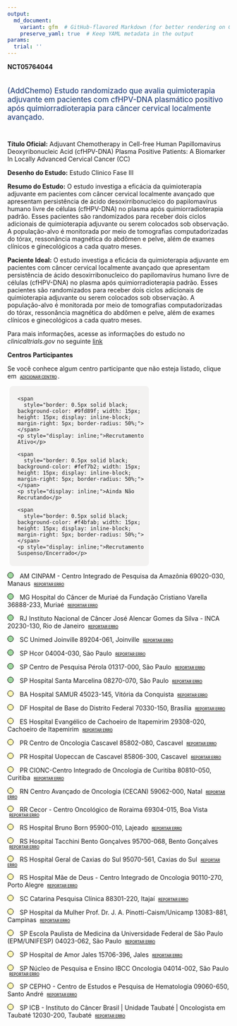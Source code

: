 ```yaml
---
output: 
  md_document:
    variant: gfm  # GitHub-flavored Markdown (for better rendering on GitHub)
    preserve_yaml: true  # Keep YAML metadata in the output
params:
  trial: ''
---
```


**NCT05764044**

<div style="padding: 5px 5px 5px 0px; font-size: 1.20em; font-weight: 500; color: #2E4A7F; text-align: left; margin-bottom: 20px">

(AddChemo) Estudo randomizado que avalia quimioterapia adjuvante em
pacientes com cfHPV-DNA plasmático positivo após quimiorradioterapia
para câncer cervical localmente avançado.

</div>

**Título Oficial:** Adjuvant Chemotherapy in Cell-free Human
Papillomavirus Deoxyribonucleic Acid (cfHPV-DNA) Plasma Positive
Patients: A Biomarker In Locally Advanced Cervical Cancer (CC)

**Desenho do Estudo:** Estudo Clinico Fase III

**Resumo do Estudo:** O estudo investiga a eficácia da quimioterapia
adjuvante em pacientes com câncer cervical localmente avançado que
apresentam persistência de ácido desoxirribonucleico do papilomavírus
humano livre de células (cfHPV-DNA) no plasma após quimiorradioterapia
padrão. Esses pacientes são randomizados para receber dois ciclos
adicionais de quimioterapia adjuvante ou serem colocados sob observação.
A população-alvo é monitorada por meio de tomografias computadorizadas
do tórax, ressonância magnética do abdômen e pelve, além de exames
clínicos e ginecológicos a cada quatro meses.

**Paciente Ideal:** O estudo investiga a eficácia da quimioterapia
adjuvante em pacientes com câncer cervical localmente avançado que
apresentam persistência de ácido desoxirribonucleico do papilomavírus
humano livre de células (cfHPV-DNA) no plasma após quimiorradioterapia
padrão. Esses pacientes são randomizados para receber dois ciclos
adicionais de quimioterapia adjuvante ou serem colocados sob observação.
A população-alvo é monitorada por meio de tomografias computadorizadas
do tórax, ressonância magnética do abdômen e pelve, além de exames
clínicos e ginecológicos a cada quatro meses.

Para mais informações, acesse as informações do estudo no
*clinicaltrials.gov* no seguinte
[link](https://clinicaltrials.gov/ct2/show/NCT05764044)

**Centros Participantes**

Se você conhece algum centro participante que não esteja listado, clique
em
<span style="color: #2E4A7F; margin-left: 2px; padding: 2px; background-color: #f3f2f1; border-radius: 8px; font-weight: 500; font-size: 0.6em">[ADICIONAR
CENTRO](https://flazar.shinyapps.io/formsapp?study_nct_id=NCT05764044&location_id=N%2FA&location_full_name=N%2FA&form_type=Adicionar%20Centro%7D)</span>.

<div style="margin-bottom: 8px; margin-left: 5px; padding: 8px; max-width: 300px; background-color: #f3f2f1; border-radius: 8px;">

<div style="margin-left: 10px;">

    <span 
      style="border: 0.5px solid black; background-color: #9fd89f; width: 15px; height: 15px; display: inline-block; margin-right: 5px; border-radius: 50%;"></span>
    <p style="display: inline;">Recrutamento Ativo</p>

</div>

<div style="margin-left: 10px;">

    <span 
      style="border: 0.5px solid black; background-color: #fef7b2; width: 15px; height: 15px; display: inline-block; margin-right: 5px; border-radius: 50%;"></span>
    <p style="display: inline;">Ainda Não Recrutando</p>

</div>

<div style="margin-left: 10px;">

    <span 
      style="border: 0.5px solid black; background-color: #f4bfab; width: 15px; height: 15px; display: inline-block; margin-right: 5px; border-radius: 50%;"></span>
    <p style="display: inline;">Recrutamento Suspenso/Encerrado</p>

</div>

</div>

<span style="border: 0.5px solid black; display: inline-block; width: 12px; height: 12px; border-radius: 50%; margin-right: 10px; padding-bottom: 0px; background-color: #9fd89f;"></span>
AM CINPAM - Centro Integrado de Pesquisa da Amazônia 69020-030, Manaus
<span style="color: #2E4A7F; margin-left: 2px; padding: 2px; background-color: #f3f2f1; border-radius: 8px; font-weight: 500; font-size: 0.6em">[REPORTAR
ERRO](https://flazar.shinyapps.io/formsapp?study_nct_id=NCT05764044&location_id=CENTROINTEGRADODEPESQUISADAAMAZONIACINPAMMANAUSAM69020030BRAZIL&location_full_name=CINPAM%20-%20Centro%20Integrado%20de%20Pesquisa%20da%20Amaz%C3%B4nia%2C%2069020-030%2C%20Manaus&form_type=Reportar%20Erro)</span>

<span style="border: 0.5px solid black; display: inline-block; width: 12px; height: 12px; border-radius: 50%; margin-right: 10px; padding-bottom: 0px; background-color: #9fd89f;"></span>
MG Hospital do Câncer de Muriaé da Fundação Cristiano Varella 36888-233,
Muriaé
<span style="color: #2E4A7F; margin-left: 2px; padding: 2px; background-color: #f3f2f1; border-radius: 8px; font-weight: 500; font-size: 0.6em">[REPORTAR
ERRO](https://flazar.shinyapps.io/formsapp?study_nct_id=NCT05764044&location_id=HOSPITALDOCANCERDEMURIAEMURIAEMG36888233BRAZIL&location_full_name=Hospital%20do%20C%C3%A2ncer%20de%20Muria%C3%A9%20da%20Funda%C3%A7%C3%A3o%20Cristiano%20Varella%2C%2036888-233%2C%20Muria%C3%A9&form_type=Reportar%20Erro)</span>

<span style="border: 0.5px solid black; display: inline-block; width: 12px; height: 12px; border-radius: 50%; margin-right: 10px; padding-bottom: 0px; background-color: #9fd89f;"></span>
RJ Instituto Nacional de Câncer José Alencar Gomes da Silva - INCA
20230-130, Rio de Janeiro
<span style="color: #2E4A7F; margin-left: 2px; padding: 2px; background-color: #f3f2f1; border-radius: 8px; font-weight: 500; font-size: 0.6em">[REPORTAR
ERRO](https://flazar.shinyapps.io/formsapp?study_nct_id=NCT05764044&location_id=INSTITUTONACIONALDOCANCERINCARIODEJANEIRORJ20220410BRAZIL&location_full_name=Instituto%20Nacional%20de%20C%C3%A2ncer%20Jos%C3%A9%20Alencar%20Gomes%20da%20Silva%20-%20INCA%2C%2020230-130%2C%20Rio%20de%20Janeiro&form_type=Reportar%20Erro)</span>

<span style="border: 0.5px solid black; display: inline-block; width: 12px; height: 12px; border-radius: 50%; margin-right: 10px; padding-bottom: 0px; background-color: #9fd89f;"></span>
SC Unimed Joinville 89204-061, Joinville
<span style="color: #2E4A7F; margin-left: 2px; padding: 2px; background-color: #f3f2f1; border-radius: 8px; font-weight: 500; font-size: 0.6em">[REPORTAR
ERRO](https://flazar.shinyapps.io/formsapp?study_nct_id=NCT05764044&location_id=HOSPITALUNIMEDJOINVILLESC89204061BRAZIL&location_full_name=Unimed%20Joinville%2C%2089204-061%2C%20Joinville&form_type=Reportar%20Erro)</span>

<span style="border: 0.5px solid black; display: inline-block; width: 12px; height: 12px; border-radius: 50%; margin-right: 10px; padding-bottom: 0px; background-color: #9fd89f;"></span>
SP Hcor 04004-030, São Paulo
<span style="color: #2E4A7F; margin-left: 2px; padding: 2px; background-color: #f3f2f1; border-radius: 8px; font-weight: 500; font-size: 0.6em">[REPORTAR
ERRO](https://flazar.shinyapps.io/formsapp?study_nct_id=NCT05764044&location_id=HOSPITALDOCORACAORESEARCHINSTITUTESAOPAULOSP04005000BRAZIL&location_full_name=Hcor%2C%2004004-030%2C%20S%C3%A3o%20Paulo&form_type=Reportar%20Erro)</span>

<span style="border: 0.5px solid black; display: inline-block; width: 12px; height: 12px; border-radius: 50%; margin-right: 10px; padding-bottom: 0px; background-color: #9fd89f;"></span>
SP Centro de Pesquisa Pérola 01317-000, São Paulo
<span style="color: #2E4A7F; margin-left: 2px; padding: 2px; background-color: #f3f2f1; border-radius: 8px; font-weight: 500; font-size: 0.6em">[REPORTAR
ERRO](https://flazar.shinyapps.io/formsapp?study_nct_id=NCT05764044&location_id=HOSPITALDAMULHERSECONCISAOPAULOSP01206001BRAZIL&location_full_name=Centro%20de%20Pesquisa%20P%C3%A9rola%2C%2001317-000%2C%20S%C3%A3o%20Paulo&form_type=Reportar%20Erro)</span>

<span style="border: 0.5px solid black; display: inline-block; width: 12px; height: 12px; border-radius: 50%; margin-right: 10px; padding-bottom: 0px; background-color: #9fd89f;"></span>
SP Hospital Santa Marcelina 08270-070, São Paulo
<span style="color: #2E4A7F; margin-left: 2px; padding: 2px; background-color: #f3f2f1; border-radius: 8px; font-weight: 500; font-size: 0.6em">[REPORTAR
ERRO](https://flazar.shinyapps.io/formsapp?study_nct_id=NCT05764044&location_id=HOSPITALSANTAMARCELINASAOPAULOSP08270120BRAZIL&location_full_name=Hospital%20Santa%20Marcelina%2C%2008270-070%2C%20S%C3%A3o%20Paulo&form_type=Reportar%20Erro)</span>

<span style="border: 0.5px solid black; display: inline-block; width: 12px; height: 12px; border-radius: 50%; margin-right: 10px; padding-bottom: 0px; background-color: #fef7b2;"></span>
BA Hospital SAMUR 45023-145, Vitória da Conquista
<span style="color: #2E4A7F; margin-left: 2px; padding: 2px; background-color: #f3f2f1; border-radius: 8px; font-weight: 500; font-size: 0.6em">[REPORTAR
ERRO](https://flazar.shinyapps.io/formsapp?study_nct_id=NCT05764044&location_id=HOSPITALSAMURVITORIADACONQUISTABA45023145BRAZIL&location_full_name=Hospital%20SAMUR%2C%2045023-145%2C%20Vit%C3%B3ria%20da%20Conquista&form_type=Reportar%20Erro)</span>

<span style="border: 0.5px solid black; display: inline-block; width: 12px; height: 12px; border-radius: 50%; margin-right: 10px; padding-bottom: 0px; background-color: #fef7b2;"></span>
DF Hospital de Base do Distrito Federal 70330-150, Brasília
<span style="color: #2E4A7F; margin-left: 2px; padding: 2px; background-color: #f3f2f1; border-radius: 8px; font-weight: 500; font-size: 0.6em">[REPORTAR
ERRO](https://flazar.shinyapps.io/formsapp?study_nct_id=NCT05764044&location_id=HOSPITALDEBASEDODISTRITOFEDERALBRASILIADF70335900BRAZIL&location_full_name=Hospital%20de%20Base%20do%20Distrito%20Federal%2C%2070330-150%2C%20Bras%C3%ADlia&form_type=Reportar%20Erro)</span>

<span style="border: 0.5px solid black; display: inline-block; width: 12px; height: 12px; border-radius: 50%; margin-right: 10px; padding-bottom: 0px; background-color: #fef7b2;"></span>
ES Hospital Evangélico de Cachoeiro de Itapemirim 29308-020, Cachoeiro
de Itapemirim
<span style="color: #2E4A7F; margin-left: 2px; padding: 2px; background-color: #f3f2f1; border-radius: 8px; font-weight: 500; font-size: 0.6em">[REPORTAR
ERRO](https://flazar.shinyapps.io/formsapp?study_nct_id=NCT05764044&location_id=HOSPITALEVANGELICODECACHOEIRODEITAPEMIRIMCACHOEIRODEITAPEMIRIMES29308065BRAZIL&location_full_name=Hospital%20Evang%C3%A9lico%20de%20Cachoeiro%20de%20Itapemirim%2C%2029308-020%2C%20Cachoeiro%20de%20Itapemirim&form_type=Reportar%20Erro)</span>

<span style="border: 0.5px solid black; display: inline-block; width: 12px; height: 12px; border-radius: 50%; margin-right: 10px; padding-bottom: 0px; background-color: #fef7b2;"></span>
PR Centro de Oncologia Cascavel 85802-080, Cascavel
<span style="color: #2E4A7F; margin-left: 2px; padding: 2px; background-color: #f3f2f1; border-radius: 8px; font-weight: 500; font-size: 0.6em">[REPORTAR
ERRO](https://flazar.shinyapps.io/formsapp?study_nct_id=NCT05764044&location_id=CENTRODEONCOLOGIADECASCAVELCEONCCASCAVELPR85803760BRAZIL&location_full_name=Centro%20de%20Oncologia%20Cascavel%2C%2085802-080%2C%20Cascavel&form_type=Reportar%20Erro)</span>

<span style="border: 0.5px solid black; display: inline-block; width: 12px; height: 12px; border-radius: 50%; margin-right: 10px; padding-bottom: 0px; background-color: #fef7b2;"></span>
PR Hospital Uopeccan de Cascavel 85806-300, Cascavel
<span style="color: #2E4A7F; margin-left: 2px; padding: 2px; background-color: #f3f2f1; border-radius: 8px; font-weight: 500; font-size: 0.6em">[REPORTAR
ERRO](https://flazar.shinyapps.io/formsapp?study_nct_id=NCT05764044&location_id=UNIAOOESTEPARANAENSEDEESTUDOSECOMBATEAOCANCERUOPECCANCASCAVELPR85810031BRAZIL&location_full_name=Hospital%20Uopeccan%20de%20Cascavel%2C%2085806-300%2C%20Cascavel&form_type=Reportar%20Erro)</span>

<span style="border: 0.5px solid black; display: inline-block; width: 12px; height: 12px; border-radius: 50%; margin-right: 10px; padding-bottom: 0px; background-color: #fef7b2;"></span>
PR CIONC-Centro Integrado de Oncologia de Curitiba 80810-050, Curitiba
<span style="color: #2E4A7F; margin-left: 2px; padding: 2px; background-color: #f3f2f1; border-radius: 8px; font-weight: 500; font-size: 0.6em">[REPORTAR
ERRO](https://flazar.shinyapps.io/formsapp?study_nct_id=NCT05764044&location_id=CENTROINTEGRADODEONCOLOGIADECURITIBACIONCCURITIBAPR80810050BRAZIL&location_full_name=CIONC-Centro%20Integrado%20de%20Oncologia%20de%20Curitiba%2C%2080810-050%2C%20Curitiba&form_type=Reportar%20Erro)</span>

<span style="border: 0.5px solid black; display: inline-block; width: 12px; height: 12px; border-radius: 50%; margin-right: 10px; padding-bottom: 0px; background-color: #fef7b2;"></span>
RN Centro Avançado de Oncologia (CECAN) 59062-000, Natal
<span style="color: #2E4A7F; margin-left: 2px; padding: 2px; background-color: #f3f2f1; border-radius: 8px; font-weight: 500; font-size: 0.6em">[REPORTAR
ERRO](https://flazar.shinyapps.io/formsapp?study_nct_id=NCT05764044&location_id=LIGANORTERIOGRANDENSECONTRAOCANCERNATALRN59062000BRAZIL&location_full_name=Centro%20Avan%C3%A7ado%20de%20Oncologia%20%28CECAN%29%2C%2059062-000%2C%20Natal&form_type=Reportar%20Erro)</span>

<span style="border: 0.5px solid black; display: inline-block; width: 12px; height: 12px; border-radius: 50%; margin-right: 10px; padding-bottom: 0px; background-color: #fef7b2;"></span>
RR Cecor - Centro Oncológico de Roraima 69304-015, Boa Vista
<span style="color: #2E4A7F; margin-left: 2px; padding: 2px; background-color: #f3f2f1; border-radius: 8px; font-weight: 500; font-size: 0.6em">[REPORTAR
ERRO](https://flazar.shinyapps.io/formsapp?study_nct_id=NCT05764044&location_id=CENTROONCOLOGICODERORAIMACECORBOAVISTARR69304015BRAZIL&location_full_name=Cecor%20-%20Centro%20Oncol%C3%B3gico%20de%20Roraima%2C%2069304-015%2C%20Boa%20Vista&form_type=Reportar%20Erro)</span>

<span style="border: 0.5px solid black; display: inline-block; width: 12px; height: 12px; border-radius: 50%; margin-right: 10px; padding-bottom: 0px; background-color: #fef7b2;"></span>
RS Hospital Bruno Born 95900-010, Lajeado
<span style="color: #2E4A7F; margin-left: 2px; padding: 2px; background-color: #f3f2f1; border-radius: 8px; font-weight: 500; font-size: 0.6em">[REPORTAR
ERRO](https://flazar.shinyapps.io/formsapp?study_nct_id=NCT05764044&location_id=HOSPITALBRUNOBORNLAJEADORS95900010BRAZIL&location_full_name=Hospital%20Bruno%20Born%2C%2095900-010%2C%20Lajeado&form_type=Reportar%20Erro)</span>

<span style="border: 0.5px solid black; display: inline-block; width: 12px; height: 12px; border-radius: 50%; margin-right: 10px; padding-bottom: 0px; background-color: #fef7b2;"></span>
RS Hospital Tacchini Bento Gonçalves 95700-068, Bento Gonçalves
<span style="color: #2E4A7F; margin-left: 2px; padding: 2px; background-color: #f3f2f1; border-radius: 8px; font-weight: 500; font-size: 0.6em">[REPORTAR
ERRO](https://flazar.shinyapps.io/formsapp?study_nct_id=NCT05764044&location_id=HOSPITALTACCHINIBENTOGONCALVESRS95700084BRAZIL&location_full_name=Hospital%20Tacchini%20Bento%20Gon%C3%A7alves%2C%2095700-068%2C%20Bento%20Gon%C3%A7alves&form_type=Reportar%20Erro)</span>

<span style="border: 0.5px solid black; display: inline-block; width: 12px; height: 12px; border-radius: 50%; margin-right: 10px; padding-bottom: 0px; background-color: #fef7b2;"></span>
RS Hospital Geral de Caxias do Sul 95070-561, Caxias do Sul
<span style="color: #2E4A7F; margin-left: 2px; padding: 2px; background-color: #f3f2f1; border-radius: 8px; font-weight: 500; font-size: 0.6em">[REPORTAR
ERRO](https://flazar.shinyapps.io/formsapp?study_nct_id=NCT05764044&location_id=HOSPITALGERALDECAXIASDOSULCAXIASDOSULRS95070561BRAZIL&location_full_name=Hospital%20Geral%20de%20Caxias%20do%20Sul%2C%2095070-561%2C%20Caxias%20do%20Sul&form_type=Reportar%20Erro)</span>

<span style="border: 0.5px solid black; display: inline-block; width: 12px; height: 12px; border-radius: 50%; margin-right: 10px; padding-bottom: 0px; background-color: #fef7b2;"></span>
RS Hospital Mãe de Deus - Centro Integrado de Oncologia 90110-270, Porto
Alegre
<span style="color: #2E4A7F; margin-left: 2px; padding: 2px; background-color: #f3f2f1; border-radius: 8px; font-weight: 500; font-size: 0.6em">[REPORTAR
ERRO](https://flazar.shinyapps.io/formsapp?study_nct_id=NCT05764044&location_id=CENTROGAUCHOINTEGRADOHOSPITALMAEDEDEUSPORTOALEGRERS90850170BRAZIL&location_full_name=Hospital%20M%C3%A3e%20de%20Deus%20-%20Centro%20Integrado%20de%20Oncologia%2C%2090110-270%2C%20Porto%20Alegre&form_type=Reportar%20Erro)</span>

<span style="border: 0.5px solid black; display: inline-block; width: 12px; height: 12px; border-radius: 50%; margin-right: 10px; padding-bottom: 0px; background-color: #fef7b2;"></span>
SC Catarina Pesquisa Clínica 88301-220, Itajaí
<span style="color: #2E4A7F; margin-left: 2px; padding: 2px; background-color: #f3f2f1; border-radius: 8px; font-weight: 500; font-size: 0.6em">[REPORTAR
ERRO](https://flazar.shinyapps.io/formsapp?study_nct_id=NCT05764044&location_id=CATARINAPESQUISACLINICAITAJAISC88301220BRAZIL&location_full_name=Catarina%20Pesquisa%20Cl%C3%ADnica%2C%2088301-220%2C%20Itaja%C3%AD&form_type=Reportar%20Erro)</span>

<span style="border: 0.5px solid black; display: inline-block; width: 12px; height: 12px; border-radius: 50%; margin-right: 10px; padding-bottom: 0px; background-color: #fef7b2;"></span>
SP Hospital da Mulher Prof. Dr. J. A. Pinotti-Caism/Unicamp 13083-881,
Campinas
<span style="color: #2E4A7F; margin-left: 2px; padding: 2px; background-color: #f3f2f1; border-radius: 8px; font-weight: 500; font-size: 0.6em">[REPORTAR
ERRO](https://flazar.shinyapps.io/formsapp?study_nct_id=NCT05764044&location_id=CENTRODEATENCAOINTEGRALASAUDEDAMULHERCAISMCAMPINASSP13083881BRAZIL&location_full_name=Hospital%20da%20Mulher%20Prof.%20Dr.%20J.%20A.%20Pinotti-Caism%2FUnicamp%2C%2013083-881%2C%20Campinas&form_type=Reportar%20Erro)</span>

<span style="border: 0.5px solid black; display: inline-block; width: 12px; height: 12px; border-radius: 50%; margin-right: 10px; padding-bottom: 0px; background-color: #fef7b2;"></span>
SP Escola Paulista de Medicina da Universidade Federal de São Paulo
(EPM/UNIFESP) 04023-062, São Paulo
<span style="color: #2E4A7F; margin-left: 2px; padding: 2px; background-color: #f3f2f1; border-radius: 8px; font-weight: 500; font-size: 0.6em">[REPORTAR
ERRO](https://flazar.shinyapps.io/formsapp?study_nct_id=NCT05764044&location_id=HOSPITALSAOPAULOUNIFESPSAOPAULOSP04024002BRAZIL&location_full_name=Escola%20Paulista%20de%20Medicina%20da%20Universidade%20Federal%20de%20S%C3%A3o%20Paulo%20%28EPM%2FUNIFESP%29%2C%2004023-062%2C%20S%C3%A3o%20Paulo&form_type=Reportar%20Erro)</span>

<span style="border: 0.5px solid black; display: inline-block; width: 12px; height: 12px; border-radius: 50%; margin-right: 10px; padding-bottom: 0px; background-color: #fef7b2;"></span>
SP Hospital de Amor Jales 15706-396, Jales
<span style="color: #2E4A7F; margin-left: 2px; padding: 2px; background-color: #f3f2f1; border-radius: 8px; font-weight: 500; font-size: 0.6em">[REPORTAR
ERRO](https://flazar.shinyapps.io/formsapp?study_nct_id=NCT05764044&location_id=HOSPITALDOAMORJALESSP15706396BRAZIL&location_full_name=Hospital%20de%20Amor%20Jales%2C%2015706-396%2C%20Jales&form_type=Reportar%20Erro)</span>

<span style="border: 0.5px solid black; display: inline-block; width: 12px; height: 12px; border-radius: 50%; margin-right: 10px; padding-bottom: 0px; background-color: #fef7b2;"></span>
SP Núcleo de Pesquisa e Ensino IBCC Oncologia 04014-002, São Paulo
<span style="color: #2E4A7F; margin-left: 2px; padding: 2px; background-color: #f3f2f1; border-radius: 8px; font-weight: 500; font-size: 0.6em">[REPORTAR
ERRO](https://flazar.shinyapps.io/formsapp?study_nct_id=NCT05764044&location_id=INSTITUTOBRASILEIRODECOMBATEAOCANCERIBCCSAOCAMILOSAOPAULOSP04015070BRAZIL&location_full_name=N%C3%BAcleo%20de%20Pesquisa%20e%20Ensino%20IBCC%20Oncologia%2C%2004014-002%2C%20S%C3%A3o%20Paulo&form_type=Reportar%20Erro)</span>

<span style="border: 0.5px solid black; display: inline-block; width: 12px; height: 12px; border-radius: 50%; margin-right: 10px; padding-bottom: 0px; background-color: #fef7b2;"></span>
SP CEPHO - Centro de Estudos e Pesquisa de Hematologia 09060-650, Santo
André
<span style="color: #2E4A7F; margin-left: 2px; padding: 2px; background-color: #f3f2f1; border-radius: 8px; font-weight: 500; font-size: 0.6em">[REPORTAR
ERRO](https://flazar.shinyapps.io/formsapp?study_nct_id=NCT05764044&location_id=CENTRODEESTUDOSEPESQUISADEHEMATOLOGIACEPHOSAOPAULOSP09060650BRAZIL&location_full_name=CEPHO%20-%20Centro%20de%20Estudos%20e%20Pesquisa%20de%20Hematologia%2C%2009060-650%2C%20Santo%20Andr%C3%A9&form_type=Reportar%20Erro)</span>

<span style="border: 0.5px solid black; display: inline-block; width: 12px; height: 12px; border-radius: 50%; margin-right: 10px; padding-bottom: 0px; background-color: #fef7b2;"></span>
SP ICB - Instituto do Câncer Brasil \| Unidade Taubaté \| Oncologista em
Taubaté 12030-200, Taubaté
<span style="color: #2E4A7F; margin-left: 2px; padding: 2px; background-color: #f3f2f1; border-radius: 8px; font-weight: 500; font-size: 0.6em">[REPORTAR
ERRO](https://flazar.shinyapps.io/formsapp?study_nct_id=NCT05764044&location_id=INSTITUODECANCERBRASILICBTAUBATESP12030200BRAZIL&location_full_name=ICB%20-%20Instituto%20do%20C%C3%A2ncer%20Brasil%20%7C%20Unidade%20Taubat%C3%A9%20%7C%20Oncologista%20em%20Taubat%C3%A9%2C%2012030-200%2C%20Taubat%C3%A9&form_type=Reportar%20Erro)</span>
